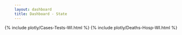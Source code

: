 ```yaml
---
layout: dashboard
title: Dashboard - State
---
```


<div style="max-width: 48rem; margin-left: -2rem; margin-right: -2rem">
  {% include plotly/Cases-Tests-WI.html %}
  {% include plotly/Deaths-Hosp-WI.html %}
</div>
